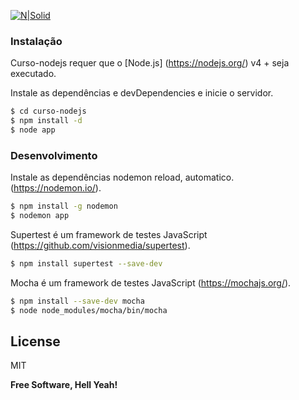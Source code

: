 ﻿[![N|Solid](https://cldup.com/dTxpPi9lDf.thumb.png)](https://nodesource.com/products/nsolid)

### Instalação

Curso-nodejs requer que o [Node.js] (https://nodejs.org/) v4 + seja executado.

Instale as dependências e devDependencies e inicie o servidor.

```sh
$ cd curso-nodejs
$ npm install -d
$ node app
```

### Desenvolvimento


Instale as dependências nodemon reload, automatico. (https://nodemon.io/). 



```sh
$ npm install -g nodemon
$ nodemon app
```

Supertest é um framework de testes JavaScript (https://github.com/visionmedia/supertest).



```sh
$ npm install supertest --save-dev
```

Mocha é um framework de testes JavaScript (https://mochajs.org/).


```sh
$ npm install --save-dev mocha
$ node node_modules/mocha/bin/mocha
```

License
----

MIT


**Free Software, Hell Yeah!**
